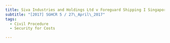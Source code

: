 ```yaml
---
title: Siva Industries and Holdings Ltd v Foreguard Shipping I Singapore Pte Ltd 
subtitle: "[2017] SGHCR 5 / 27\_April\_2017"
tags:
  - Civil Procedure
  - Security for Costs

---
```


